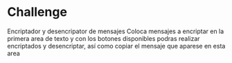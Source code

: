 # Challenge
Encriptador y desencripator de mensajes
Coloca mensajes a encriptar en la primera area de texto y con los botones disponibles podras realizar encriptados y desencriptar, así como copiar el mensaje que aparese en esta area
